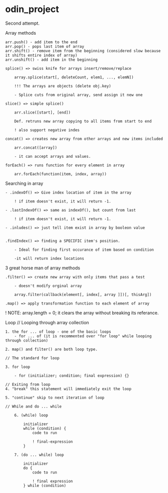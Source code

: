 # odin_project

Second attempt.

Array methods

    arr.push() - add item to the end
    arr.pop() - pops last item of array
    arr.shift() - remove item from the beginning (considered slow because it shifts entire index of array)
    arr.unshift() - add item in the beginning

    splice() => swiss knife for arrays insert/remove/replace

        array.splice(start[, deleteCount, elem1, ..., elemN])

        !!! The arrays are objects (delete obj.key)

        - Splice cuts from original array, send assign it new one

    slice() => simple splice()

        arr.slice([start], [end])

        Def. retruns new array copying to all items from start to end

        ! also support negative indes

    concat() => creates new array from other arrays and new items included

        arr.concat([array])

        - it can accept arrays and values.

    forEach() => runs function for every element in array

        arr.forEach(function(item, index, array))

Searching in array

    - .indexOf() => Give index location of item in the array

        ! if item doesn't exist, it will return -1.

    - .lastIndexOf() => same as indexOf(), but count from last

        ! if item doesn't exist, it will return -1.

    - .inludes() => just tell item exist in array by booleon value


    .findIndex() => finding a SPECIFIC item's position.

        - Ideal for finding first occurance of item based on condition

        -it will return index locations

3 great horse man of array methods

    .filter() => create new array with only items that pass a test

        - doesn't modify orginal array

        array.filter(callback(element[, index[, array ]])[, thisArg])

    .map() => apply transformation function to each element of array

! NOTE: array.length = 0; it clears the array without breaking its referance.

Loop
// Looping through array collection

    1. the for ... of loop - one of the basic loops
        - for ... of (it is recommented over "for loop" while looping through collection)

    2. map() and filter() are both loop type.

    // The standard for loop

    3. for loop

        - for (initializer; condition; final expression) {}

    // Exiting from loop
    4. "break" this statement will immediately exit the loop

    5. "continue" skip to next iteration of loop

    // While and do ... while

        6. (while) loop

            initializer
            while (condition) {
                code to run

                ! final-expression
            }

        7. (do ... while) loop

            initializer
            do {
                code to run

                ! final expression
            } while (condition)


